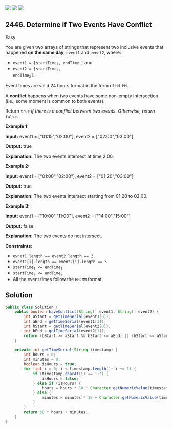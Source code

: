 [![](https://img.shields.io/github/stars/javadev/LeetCode-in-Java?label=Stars&style=flat-square)](https://github.com/javadev/LeetCode-in-Java)
[![](https://img.shields.io/github/forks/javadev/LeetCode-in-Java?label=Fork%20me%20on%20GitHub%20&style=flat-square)](https://github.com/javadev/LeetCode-in-Java/fork)
[![](https://img.shields.io/badge/-LeetCode%20in%20Kotlin-blue?style=flat-square)](https://github.com/javadev/LeetCode-in-Kotlin)

## 2446\. Determine if Two Events Have Conflict

Easy

You are given two arrays of strings that represent two inclusive events that happened **on the same day**, `event1` and `event2`, where:

*   <code>event1 = [startTime<sub>1</sub>, endTime<sub>1</sub>]</code> and
*   <code>event2 = [startTime<sub>2</sub>, endTime<sub>2</sub>]</code>.

Event times are valid 24 hours format in the form of `HH:MM`.

A **conflict** happens when two events have some non-empty intersection (i.e., some moment is common to both events).

Return `true` _if there is a conflict between two events. Otherwise, return_ `false`.

**Example 1:**

**Input:** event1 = ["01:15","02:00"], event2 = ["02:00","03:00"]

**Output:** true

**Explanation:** The two events intersect at time 2:00.

**Example 2:**

**Input:** event1 = ["01:00","02:00"], event2 = ["01:20","03:00"]

**Output:** true

**Explanation:** The two events intersect starting from 01:20 to 02:00.

**Example 3:**

**Input:** event1 = ["10:00","11:00"], event2 = ["14:00","15:00"]

**Output:** false

**Explanation:** The two events do not intersect.

**Constraints:**

*   `evnet1.length == event2.length == 2.`
*   `event1[i].length == event2[i].length == 5`
*   <code>startTime<sub>1</sub> <= endTime<sub>1</sub></code>
*   <code>startTime<sub>2</sub> <= endTime<sub>2</sub></code>
*   All the event times follow the `HH:MM` format.

## Solution

```java
public class Solution {
    public boolean haveConflict(String[] event1, String[] event2) {
        int aStart = getTimeSerial(event1[0]);
        int aEnd = getTimeSerial(event1[1]);
        int bStart = getTimeSerial(event2[0]);
        int bEnd = getTimeSerial(event2[1]);
        return (bStart >= aStart && bStart <= aEnd) || (bStart <= aStart && bEnd >= aStart);
    }

    private int getTimeSerial(String timestamp) {
        int hours = 0;
        int minutes = 0;
        boolean isHours = true;
        for (int i = 0; i < timestamp.length(); i += 1) {
            if (timestamp.charAt(i) == ':') {
                isHours = false;
            } else if (isHours) {
                hours = hours * 10 + Character.getNumericValue(timestamp.charAt(i));
            } else {
                minutes = minutes * 10 + Character.getNumericValue(timestamp.charAt(i));
            }
        }
        return 60 * hours + minutes;
    }
}
```